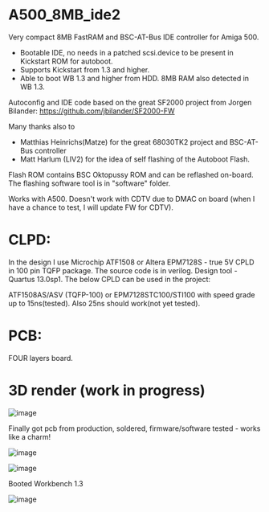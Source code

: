 # A500_8MB_ide2
Very compact 8MB FastRAM and BSC-AT-Bus IDE controller for Amiga 500.
- Bootable IDE, no needs in a patched scsi.device to be present in Kickstart ROM for autoboot.
- Supports Kickstart from 1.3 and higher.
- Able to boot WB 1.3 and higher from HDD. 8MB RAM also detected in WB 1.3.

Autoconfig and IDE code based on the great SF2000 project from Jorgen Bilander:
https://github.com/jbilander/SF2000-FW

Many thanks also to 
- Matthias Heinrichs(Matze) for the great 68030TK2 project and BSC-AT-Bus controller
- Matt Harlum (LIV2) for the idea of self flashing of the Autoboot Flash.

Flash ROM contains BSC Oktopussy ROM and can be reflashed on-board. The flashing software tool is in "software" folder.

Works with A500. Doesn't work with CDTV due to DMAC on board (when I have a chance to test, I will update FW for CDTV).

# CLPD: 
In the design I use Microchip ATF1508 or Altera EPM7128S - true 5V CPLD in 100 pin TQFP package. 
The source code is in verilog. Design tool - Quartus 13.0sp1.
The below CPLD can be used in the project:

ATF1508AS/ASV (TQFP-100) or EPM7128STC100/STI100 with speed grade up to 15ns(tested).
Also 25ns should work(not yet tested). 

# PCB: 
FOUR layers board. 

# 3D render (work in progress)

![image](https://user-images.githubusercontent.com/81614352/224554563-8b3eaf09-a01d-4ec8-a1b1-b4d80ef90930.png)

Finally got pcb from production, soldered, firmware/software tested - works like a charm!

![image](https://user-images.githubusercontent.com/81614352/227775923-72edef72-1a57-417a-a32f-683ab4e5c025.png)

![image](https://user-images.githubusercontent.com/81614352/233802832-a60085dd-d15f-4e1e-9c69-fde5e32dfa1a.png)

Booted Workbench 1.3

![image](https://user-images.githubusercontent.com/81614352/236283699-27726da8-3ded-4aaf-a3cb-83a00913ba4f.png)



